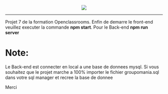 <p align="center">
  <img src="https://cloud.githubusercontent.com/assets/3129129/22811426/bb69dc06-ef0c-11e6-8092-a0bea9060b35.png"/>
</p>

---

<p>Projet 7 de la formation Openclassrooms. Enfin de demarre le front-end veuillez executer la commande <strong>npm start</strong>. Pour le Back-end <strong>npm run server</strong></p>
<h1>Note:</h1>
<p>Le Back-end est connecter en local a une base de donnees mysql. Si vous souhaitez que le projet marche a 100% importer le fichier groupomania.sql dans votre sql manager et recree la base de donnee</p>
<p>Merci</p>
